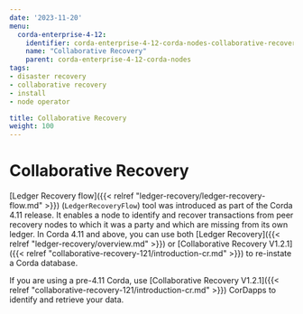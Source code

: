 ```yaml
---
date: '2023-11-20'
menu:
  corda-enterprise-4-12:
    identifier: corda-enterprise-4-12-corda-nodes-collaborative-recovery
    name: "Collaborative Recovery"
    parent: corda-enterprise-4-12-corda-nodes
tags:
- disaster recovery
- collaborative recovery
- install
- node operator

title: Collaborative Recovery
weight: 100
---
```


# Collaborative Recovery

[Ledger Recovery flow]({{< relref "ledger-recovery/ledger-recovery-flow.md" >}}) (`LedgerRecoveryFlow`) tool was introduced as part of the Corda 4.11 release. It enables a node to identify and recover transactions from peer recovery nodes to which it was a party and which are missing from its own ledger. In Corda 4.11 and above, you can use both [Ledger Recovery]({{< relref "ledger-recovery/overview.md" >}}) or [Collaborative Recovery V1.2.1]({{< relref "collaborative-recovery-121/introduction-cr.md" >}}) to re-instate a Corda database.

If you are using a pre-4.11 Corda, use [Collaborative Recovery V1.2.1]({{< relref "collaborative-recovery-121/introduction-cr.md" >}}) CorDapps to identify and retrieve your data.
